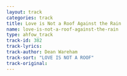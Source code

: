 ```yaml
---
layout: track
categories: track
title: Love is Not a Roof Against the Rain
name: love-is-not-a-roof-against-the-rain
type: ahfow_track
track-id: 382
track-lyrics: 
track-author: Dean Wareham
track-sort: "LOVE IS NOT A ROOF"
track-original: 
---
```

